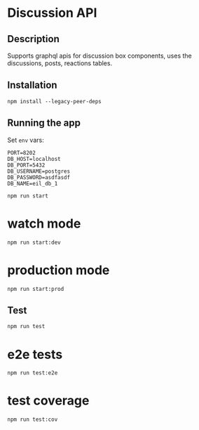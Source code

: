 # Discussion API

## Description

Supports graphql apis for discussion box components, uses the discussions, posts, reactions tables.

## Installation

`npm install --legacy-peer-deps`

## Running the app

Set `env` vars:

```
PORT=8202
DB_HOST=localhost
DB_PORT=5432
DB_USERNAME=postgres
DB_PASSWORD=asdfasdf
DB_NAME=eil_db_1
```

`npm run start`

# watch mode

`npm run start:dev`

# production mode

`npm run start:prod`

## Test

`npm run test`

# e2e tests

`npm run test:e2e`

# test coverage

`npm run test:cov`
